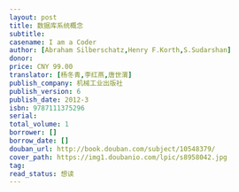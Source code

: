 ```yaml
---
layout: post
title: 数据库系统概念
subtitle:
casename: I am a Coder
author: [Abraham Silberschatz,Henry F.Korth,S.Sudarshan]
donor: 
price: CNY 99.00
translator: [杨冬青,李红燕,唐世渭]
publish_company: 机械工业出版社
publish_version: 6
publish_date: 2012-3
isbn: 9787111375296
serial: 
total_volume: 1
borrower: []
borrow_date: []
douban_url: http://book.douban.com/subject/10548379/
cover_path: https://img1.doubanio.com/lpic/s8958042.jpg
tag: 
read_status: 想读
---
```

